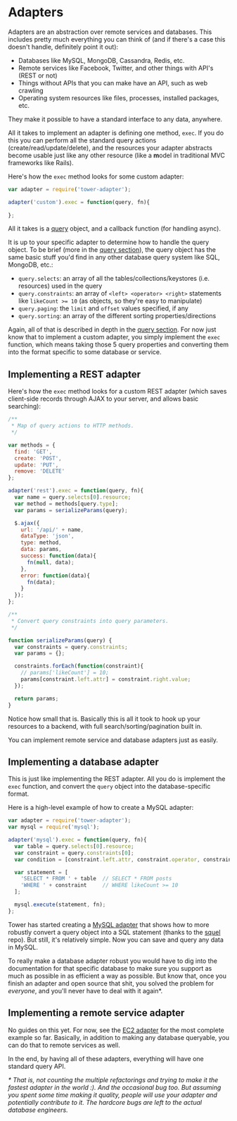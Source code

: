 # Adapters

Adapters are an abstraction over remote services and databases. This includes pretty much everything you can think of (and if there's a case this doesn't handle, definitely point it out):

- Databases like MySQL, MongoDB, Cassandra, Redis, etc.
- Remote services like Facebook, Twitter, and other things with API's (REST or not)
- Things without APIs that you can make have an API, such as web crawling
- Operating system resources like files, processes, installed packages, etc.

They make it possible to have a standard interface to any data, anywhere.

All it takes to implement an adapter is defining one method, `exec`. If you do this you can perform all the standard query actions (create/read/update/delete), and the resources your adapter abstracts become usable just like any other resource (like a **m**odel in traditional MVC frameworks like Rails).

Here's how the `exec` method looks for some custom adapter:

```js
var adapter = require('tower-adapter');

adapter('custom').exec = function(query, fn){
  
};
```

All it takes is a [query](/guides/queries) object, and a callback function (for handling async).

It is up to your specific adapter to determine how to handle the query object. To be brief (more in the [query section](/guides/queries)), the query object has the same basic stuff you'd find in any other database query system like SQL, MongoDB, etc.:

- `query.selects`: an array of all the tables/collections/keystores (i.e. resources) used in the query
- `query.constraints`: an array of `<left> <operator> <right>` statements like `likeCount >= 10` (as objects, so they're easy to manipulate)
- `query.paging`: the `limit` and `offset` values specified, if any
- `query.sorting`: an array of the different sorting properties/directions

Again, all of that is described in depth in the [query section](/guides/queries). For now just know that to implement a custom adapter, you simply implement the `exec` function, which means taking those 5 query properties and converting them into the format specific to some database or service.

## Implementing a REST adapter

Here's how the `exec` method looks for a custom REST adapter (which saves client-side records through AJAX to your server, and allows basic searching):

```js
/**
 * Map of query actions to HTTP methods.
 */

var methods = {
  find: 'GET',
  create: 'POST',
  update: 'PUT',
  remove: 'DELETE'
};

adapter('rest').exec = function(query, fn){
  var name = query.selects[0].resource;
  var method = methods[query.type];
  var params = serializeParams(query);

  $.ajax({
    url: '/api/' + name,
    dataType: 'json',
    type: method,
    data: params,
    success: function(data){
      fn(null, data);
    },
    error: function(data){
      fn(data);
    }
  });
};

/**
 * Convert query constraints into query parameters.
 */

function serializeParams(query) {
  var constraints = query.constraints;
  var params = {};

  constraints.forEach(function(constraint){
    // params['likeCount'] = 10;
    params[constraint.left.attr] = constraint.right.value;
  });

  return params;
}
```

Notice how small that is. Basically this is all it took to hook up your resources to a backend, with full search/sorting/pagination built in.

You can implement remote service and database adapters just as easily.

## Implementing a database adapter

This is just like implementing the REST adapter. All you do is implement the `exec` function, and convert the `query` object into the database-specific format.

Here is a high-level example of how to create a MySQL adapter:

```js
var adapter = require('tower-adapter');
var mysql = require('mysql');

adapter('mysql').exec = function(query, fn){
  var table = query.selects[0].resource;
  var constraint = query.constraints[0];
  var condition = [constraint.left.attr, constraint.operator, constraint.right.value].join(' ');

  var statement = [
    'SELECT * FROM ' + table  // SELECT * FROM posts
    'WHERE ' + constraint     // WHERE likeCount >= 10
  ];

  mysql.execute(statement, fn);
};
```

Tower has started creating a [MySQL adapter](https://github.com/tower/mysql-adapter) that shows how to more robustly convert a query object into a SQL statement (thanks to the [squel](https://github.com/hiddentao/squel) repo). But still, it's relatively simple. Now you can save and query any data in MySQL.

To really make a database adapter robust you would have to dig into the documentation for that specific database to make sure you support as much as possible in as efficient a way as possible. But know that, once you finish an adapter and open source that shit, you solved the problem for _everyone_, and you'll never have to deal with it again\*.

## Implementing a remote service adapter

No guides on this yet. For now, see the [EC2 adapter](https://github.com/tower/ec2-adapter) for the most complete example so far. Basically, in addition to making any database queryable, you can do that to remote services as well.

In the end, by having all of these adapters, everything will have one standard query API.

_\* That is, not counting the multiple refactorings and trying to make it the fastest adapter in the world :). And the occasional bug too. But assuming you spent some time making it quality, people will use your adapter and potentially contribute to it. The _hardcore_ bugs are left to the actual database engineers._
